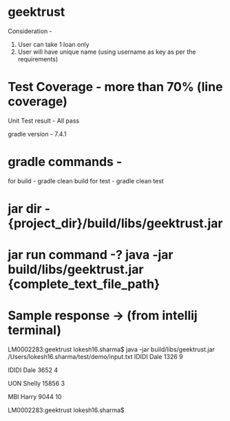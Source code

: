 # geektrust

Consideration -
1. User can take 1 loan only
2. User will have unique name (using username as key as per the requirements)

# Test Coverage - more than 70% (line coverage)
Unit Test result - All pass

gradle version - 7.4.1

# gradle commands -
for build - gradle clean build
for test - gradle clean test

# jar dir - {project_dir}/build/libs/geektrust.jar

# jar run command -? java -jar build/libs/geektrust.jar {complete_text_file_path}


# Sample response -> (from intellij terminal)
LM0002283:geektrust lokesh16.sharma$ java -jar build/libs/geektrust.jar /Users/lokesh16.sharma/test/demo/input.txt 
IDIDI Dale 1326 9

IDIDI Dale 3652 4

UON Shelly 15856 3

MBI Harry 9044 10

LM0002283:geektrust lokesh16.sharma$ 
